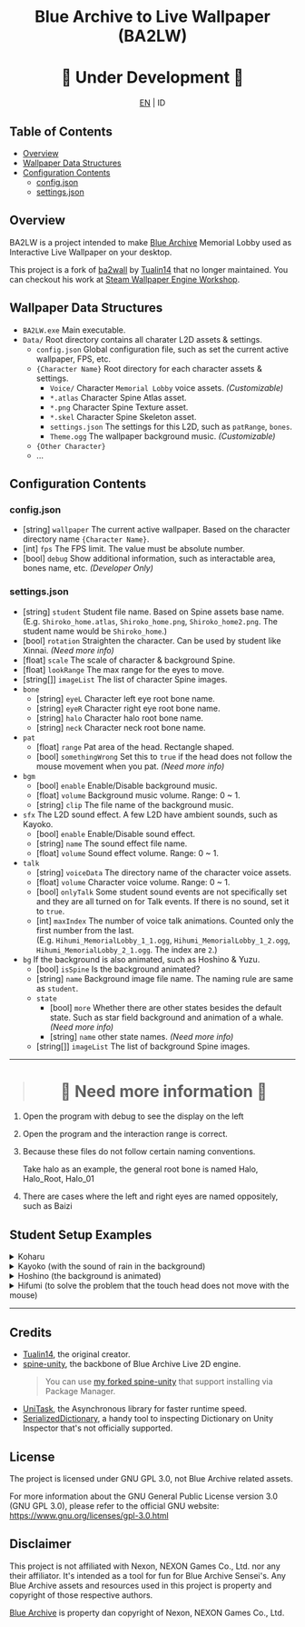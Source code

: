 <h1 align="center">Blue Archive to Live Wallpaper<br/>(BA2LW)</h1>

<div align="center">
  <h1>🚧 Under Development 🚧</h1>
  <p><a href="./README.md">EN</a> | ID</p>
</div>

## Table of Contents

- [Overview](#overview)
- [Wallpaper Data Structures](#wallpaper-data-structures)
- [Configuration Contents](#configuration-contents)
  - [config.json](#configjson)
  - [settings.json](#settingsjson)

## Overview

BA2LW is a project intended to make [Blue Archive](https://bluearchive.nexon.com/ "Visit Blue Archive official website") Memorial Lobby used as Interactive Live Wallpaper on your desktop.

This project is a fork of [ba2wall](https://github.com/Tualin14/ba2wall) by [Tualin14](https://github.com/Tualin14) that no longer maintained. You can checkout his work at [Steam Wallpaper Engine Workshop](https://steamcommunity.com/sharedfiles/filedetails/?id=2875378435 "Visit Tualin14 Workshop").

## Wallpaper Data Structures

- `BA2LW.exe` Main executable.
- `Data/` Root directory contains all charater L2D assets & settings.
  - `config.json` Global configuration file, such as set the current active wallpaper, FPS, etc.
  - `{Character Name}` Root directory for each character assets & settings.
    - `Voice/` Character `Memorial Lobby` voice assets. _(Customizable)_
    - `*.atlas` Character Spine Atlas asset.
    - `*.png` Character Spine Texture asset.
    - `*.skel` Character Spine Skeleton asset.
    - `settings.json` The settings for this L2D, such as `patRange`, `bones`.
    - `Theme.ogg` The wallpaper background music. _(Customizable)_
  - `{Other Character}`
  - ...

## Configuration Contents

### config.json

- [string] `wallpaper` The current active wallpaper. Based on the character directory name `{Character Name}`.
- [int] `fps` The FPS limit. The value must be absolute number.
- [bool] `debug` Show additional information, such as interactable area, bones name, etc. _(Developer Only)_

### settings.json

- [string] `student` Student file name. Based on Spine assets base name.
  (E.g. `Shiroko_home.atlas`, `Shiroko_home.png`, `Shiroko_home2.png`. The student name would be `Shiroko_home`.)
- [bool] `rotation` Straighten the character. Can be used by student like Xinnai. _(Need more info)_
- [float] `scale` The scale of character & background Spine.
- [float] `lookRange` The max range for the eyes to move.
- [string[]] `imageList` The list of character Spine images.
- `bone`
  - [string] `eyeL` Character left eye root bone name.
  - [string] `eyeR` Character right eye root bone name.
  - [string] `halo` Character halo root bone name.
  - [string] `neck` Character neck root bone name.
- `pat`
  - [float] `range` Pat area of the head. Rectangle shaped.
  - [bool] `somethingWrong` Set this to `true` if the head does not follow the mouse movement when you pat. _(Need more info)_
- `bgm`
  - [bool] `enable` Enable/Disable background music.
  - [float] `volume` Background music volume. Range: 0 ~ 1.
  - [string] `clip` The file name of the background music.
- `sfx` The L2D sound effect. A few L2D have ambient sounds, such as Kayoko.
  - [bool] `enable` Enable/Disable sound effect.
  - [string] `name` The sound effect file name.
  - [float] `volume` Sound effect volume. Range: 0 ~ 1.
- `talk`
  - [string] `voiceData` The directory name of the character voice assets.
  - [float] `volume` Character voice volume. Range: 0 ~ 1.
  - [bool] `onlyTalk` Some student sound events are not specifically set and they are all turned on for Talk events. If there is no sound, set it to `true`.
  - [int] `maxIndex` The number of voice talk animations. Counted only the first number from the last.  
    (E.g. `Hihumi_MemorialLobby_1_1.ogg`, `Hihumi_MemorialLobby_1_2.ogg`, `Hihumi_MemorialLobby_2_1.ogg`. The index are `2`.)
- `bg` If the background is also animated, such as Hoshino & Yuzu.
  - [bool] `isSpine` Is the background animated?
  - [string] `name` Background image file name. The naming rule are same as `student`.
  - `state`
    - [bool] `more` Whether there are other states besides the default state. Such as star field background and animation of a whale. _(Need more info)_
    - [string] `name` other state names. _(Need more info)_
  - [string[]] `imageList` The list of background Spine images.

---

> <h1 align="center">🚧 Need more information 🚧</h1>

1. Open the program with debug to see the display on the left
2. Open the program and the interaction range is correct.
3. Because these files do not follow certain naming conventions.

   Take halo as an example, the general root bone is named Halo, Halo_Root, Halo_01

4. There are cases where the left and right eyes are named oppositely, such as Baizi

## Student Setup Examples

<details>
<summary>Koharu</summary>
<pre>
{
    "student": "Koharu_home",
    "rotation":true,
    "scale":1,
    "imageList": [
        "Koharu_home",
        "Koharu_home2"
    ],
    "bgm": {
        "enable": true,
        "volume": 0.2
    },
    "talk": {
        "volume": 1,
        "onlyTalk": true,
        "maxIndex": 5
    },
    "bone": {
        "eyeL": "L_Eye_1_01",
        "eyeR": "R_Eye_1_01",
        "halo": "Halo_Root",
        "neck": "Neck_01"
    }
}
</pre>
</details>

<details>
<summary>Kayoko (with the sound of rain in the background)</summary>
<pre>
{
    "student": "Kayoko_home",
    "rotation": false,
    "scale": 1,
    "imageList": [
        "Kayoko_home",
        "Kayoko_home2"
    ],
    "bgm": {
        "enable": true,
        "volume": 0.2
    },
    "se": {
        "enable": true,
        "name": "Rain.wav",
        "volume": 0.4
    },
    "talk": {
        "volume": 1,
        "onlyTalk": true,
        "maxIndex": 5
    },
    "bone": {
        "eyeL": "L_Eye_01",
        "eyeR": "R_Eye_01",
        "halo": "Halo_Root",
        "neck": "Neck"
    }
}
</pre>
</details>

<details>
<summary>Hoshino (the background is animated)</summary>
<pre>
{
    "student": "Hoshino_home",
    "rotation": false,
    "scale": 1,
    "imageList": [
        "Hoshino_home"
    ],
    "bgm": {
        "enable": true,
        "volume": 0.2
    },
    "talk": {
        "volume": 1,
        "onlyTalk": false,
        "maxIndex": 3
    },
    "bone": {
        "eyeL": "L_Eye",
        "eyeR": "R_Eye",
        "halo": "Halo_01",
        "neck": "Neck"
    },
    "bg": {
        "isSpine": true,
        "name": "Hoshino_home_background",
        "state": {
            "more": true,
            "name": "WhaleMove_01_R"
        },
        "imageList": [
            "Hoshino_home_background",
            "Hoshino_home_background2"
        ]
    }
}
</pre>
</details>

<details>
<summary>Hifumi (to solve the problem that the touch head does not move with the mouse)</summary>
<pre>
{
    "student": "Hihumi_home",
    "rotation": false,
    "scale": 1,
    "lookRange": 0.5,
    "pat": {
        "range": 0.3,
        "somethingWrong": true
    },
    "imageList": [
        "Hihumi_home",
        "Hihumi_home2"
    ],
    "bgm": {
        "enable": true,
        "volume": 0.3
    },
    "talk": {
        "volume": 1,
        "onlyTalk": false,
        "maxIndex": 6
    },
    "bone": {
        "eyeL": "L_Eye_01",
        "eyeR": "R_Eye_01",
        "halo": "Halo_01",
        "neck": "Neck"
    }
}</pre>
</details>

---

## Credits

- [Tualin14](https://github.com/Tualin14 "Visit Tualin14 GitHub profile"), the original creator.
- [spine-unity](http://en.esotericsoftware.com/spine-unity-download "Visit spine-unity official website"), the backbone of Blue Archive Live 2D engine.
  > You can use [my forked spine-unity](https://github.com/kiraio-moe/spine-unity) that support installing via Package Manager.
- [UniTask](https://github.com/Cysharp/UniTask "Visit UniTask GitHub repo"), the Asynchronous library for faster runtime speed.
- [SerializedDictionary](https://github.com/ayellowpaper/SerializedDictionary "Visit SerializedDictionary GitHub repo"), a handy tool to inspecting Dictionary on Unity Inspector that's not officially supported.


## License

The project is licensed under GNU GPL 3.0, not Blue Archive related assets.

For more information about the GNU General Public License version 3.0 (GNU GPL 3.0), please refer to the official GNU website: <https://www.gnu.org/licenses/gpl-3.0.html>

## Disclaimer

This project is not affiliated with Nexon, NEXON Games Co., Ltd. nor any their affiliator.
It's intended as a tool for fun for Blue Archive Sensei's. Any Blue Archive assets and resources used in this project is property and copyright of those respective authors.

[Blue Archive](https://bluearchive.nexon.com/ "Visit Blue Archive official website") is property dan copyright of Nexon, NEXON Games Co., Ltd.
